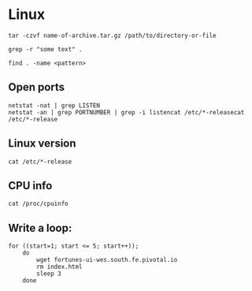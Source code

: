 # Linux

	tar -czvf name-of-archive.tar.gz /path/to/directory-or-file

	grep -r "some text" .

    find . -name <pattern>

## Open ports

    netstat -nat | grep LISTEN
    netstat -an | grep PORTNUMBER | grep -i listencat /etc/*-releasecat /etc/*-release

## Linux version

    cat /etc/*-release

## CPU info

    cat /proc/cpuinfo

## Write a loop:

    for ((start=1; start <= 5; start++));
        do
            wget fortunes-ui-wes.south.fe.pivotal.io
            rm index.html
            sleep 3
        done